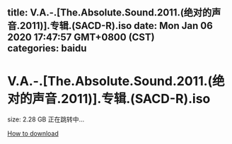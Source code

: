 
title: V.A.-.[The.Absolute.Sound.2011.(绝对的声音.2011)].专辑.(SACD-R).iso
date: Mon Jan 06 2020 17:47:57 GMT+0800 (CST)    
categories: baidu
---

# V.A.-.[The.Absolute.Sound.2011.(绝对的声音.2011)].专辑.(SACD-R).iso
size: 2.28 GB
 正在跳转中...
 

[How to download](https://bpcam.bemobtrk.com/go/2ceec3aa-1ca2-46d6-b9ff-aaa5c184517c?jno=3503)